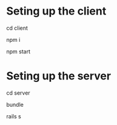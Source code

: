 # Seting up the client

cd client

npm i

npm start


# Seting up the server

cd server

bundle

rails s


